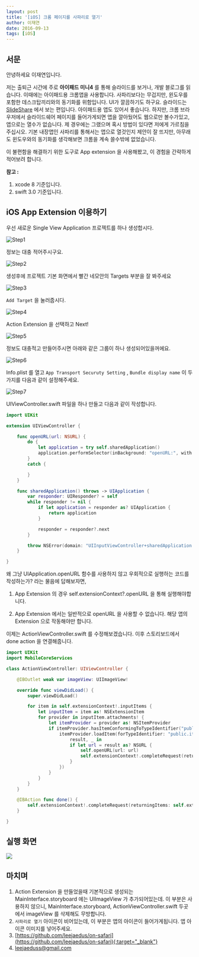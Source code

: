 ```yaml
---
layout: post
title: '[iOS] 크롬 페이지를 사파리로 열기'
author: 이재연
date: 2016-09-13
tags: [iOS]
---
```


## 서문

안녕하세요 이재연입니다.

저는 출퇴근 시간에 주로 **아이패드 미니4** 를 통해 슬라이드를 보거나, 개발 블로그를 읽습니다. 이때에는 아이패드용 크롬앱을 사용합니다. 사파리보다는 무겁지만, 윈도우를 포함한 데스크탑끼리와의 동기화를 위함입니다. UI가 깔끔하기도 하구요. 슬라이드는 [SlideShare](http://www.slideshare.net/) 에서 보는 편입니다. 아이패드용 앱도 있어서 좋습니다. 하지만, 크롬 브라우저에서 슬라이드쉐어 페이지를 들어가게되면 앱을 깔아뒀어도 웹으로만 볼수가있고, 앱으로는 열수가 없습니다. 제 경우에는 그랬으며 혹시 방법이 있다면 저에게 가르침을 주십시오. 기본 내장앱인 사파리를 통해서는 앱으로 열것인지 제안이 잘 뜨지만, 아무래도 윈도우와의 동기화를 생각해보면 크롬을 계속 쓸수밖에 없었습니다.

이 불편함을 해결하기 위한 도구로 App extension 을 사용해봤고, 이 경험을 간략하게 적어보려 합니다.

**참고 :**

1. xcode 8 기준입니다.
2. swift 3.0 기준입니다.



## iOS App Extension 이용하기

우선 새로운 Single View Application 프로젝트를 하나 생성합시다.

![Step1](/static/images/2016-09-16-app-extension/Step1.png)

정보는 대충 적어주시구요.

![Step2](/static/images/2016-09-16-app-extension/Step2.png)

생성후에 프로젝트 기본 화면에서 빨간 네모안의 Targets 부분을 잘 봐주세요

![Step3](/static/images/2016-09-16-app-extension/Step3.png)

`Add Target` 을 눌러줍시다.

![Step4](/static/images/2016-09-16-app-extension/Step4.png)

Action  Extension  을 선택하고 Next!

![Step5](/static/images/2016-09-16-app-extension/Step5.png)

정보도 대충적고 만들어주시면 아래와 같은 그룹이 하나 생성되어있을꺼에요.

![Step6](/static/images/2016-09-16-app-extension/Step6.png)

Info.plist 를 열고 `App Transport Securuty Setting` , `Bundle display name` 이 두가지를 다음과 같이 설정해주세요.

![Step7](/static/images/2016-09-16-app-extension/Step7.png)

UIViewController.swift 파일을 하나 만들고 다음과 같이 작성합니다.

```swift
import UIKit

extension UIViewController {

    func openURL(url: NSURL) {
        do {
            let application = try self.sharedApplication()
            application.performSelector(inBackground: "openURL:", with: url)
        }
        catch {

        }
    }

    func sharedApplication() throws -> UIApplication {
        var responder: UIResponder? = self
        while responder != nil {
            if let application = responder as? UIApplication {
                return application
            }

            responder = responder?.next
        }

        throw NSError(domain: "UIInputViewController+sharedApplication.swift", code: 1, userInfo: nil)
    }

}
```

왜 그냥 UIApplication.openURL 함수를 사용하지 않고 우회적으로 실행하는 코드를 작성하는가? 라는 물음에 답해보자면,

1. App Extension 의 경우 self.extensionContext?.openURL 을 통해 실행해야합니다.

2. App Extension 에서는 일반적으로 openURL 을 사용할 수 없습니다. 해당 앱의 Extension 으로 작동해야만 합니다.


이제는 ActionViewController.swift 를 수정해보겠습니다. 이후 스토리보드에서 done action 을 연결해줍니다.

```swift
import UIKit
import MobileCoreServices

class ActionViewController: UIViewController {

    @IBOutlet weak var imageView: UIImageView!

    override func viewDidLoad() {
        super.viewDidLoad()

        for item in self.extensionContext!.inputItems {
            let inputItem = item as! NSExtensionItem
            for provider in inputItem.attachments! {
                let itemProvider = provider as! NSItemProvider
                if itemProvider.hasItemConformingToTypeIdentifier("public.url") {
                    itemProvider.loadItem(forTypeIdentifier: "public.item", options: nil, completionHandler: {
                        result, _ in
                        if let url = result as? NSURL {
                            self.openURL(url: url)
                            self.extensionContext!.completeRequest(returningItems: self.extensionContext!.inputItems, completionHandler: nil)
                        }
                    })
                }
            }
        }
    }

    @IBAction func done() {
        self.extensionContext!.completeRequest(returningItems: self.extensionContext!.inputItems, completionHandler: nil)
    }

}

```

## 실행 화면

![](/static/images/2016-09-16-app-extension/ScreenShot.png)

## 마치며

1. Action Extension 을 만들었을때 기본적으로 생성되는 MainInterface.storyboard 에는 UIImageView 가 추가되어있는데. 이 부분은 사용하지 않으니, MainInterface.storyboard, ActionViewController.swift 두곳에서 imageView 를 삭제해도 무방합니다.
2. `사파리로 열기` 아이콘이 비어있는데, 이 부분은 앱의 아이콘이 들어가게됩니다. 앱 아이콘 이미지를 넣어주세요.
3. [https://github.com/leejaedus/on-safari](https://github.com/leejaedus/on-safari){:target="_blank"}
4. leejaeduss@gmail.com
